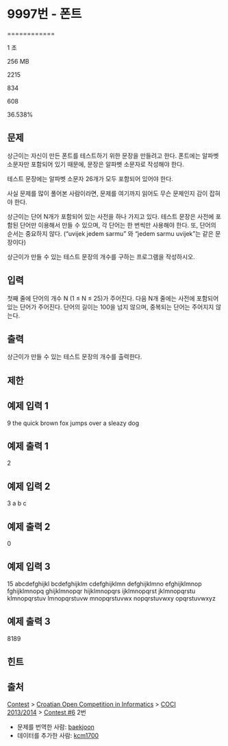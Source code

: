 # 9997번 - 폰트


============

1 초

256 MB

2215

834

608

36.538%

문제
--

상근이는 자신이 만든 폰트를 테스트하기 위한 문장을 만들려고 한다. 폰트에는 알파벳 소문자만 포함되어 있기 때문에, 문장은 알파벳 소문자로 작성해야 한다.

테스트 문장에는 알파벳 소문자 26개가 모두 포함되어 있어야 한다.

사실 문제를 많이 풀어본 사람이라면, 문제를 여기까지 읽어도 무슨 문제인지 감이 잡혀야 한다.

상근이는 단어 N개가 포함되어 있는 사전을 하나 가지고 있다. 테스트 문장은 사전에 포함된 단어만 이용해서 만들 수 있으며, 각 단어는 한 번씩만 사용해야 한다. 또, 단어의 순서는 중요하지 않다. (“uvijek jedem sarmu” 와 “jedem sarmu uvijek”는 같은 문장이다)

상근이가 만들 수 있는 테스트 문장의 개수를 구하는 프로그램을 작성하시오.

입력
--

첫째 줄에 단어의 개수 N (1 ≤ N ≤ 25)가 주어진다. 다음 N개 줄에는 사전에 포함되어있는 단어가 주어진다. 단어의 길이는 100을 넘지 않으며, 중복되는 단어는 주어지지 않는다.

출력
--

상근이가 만들 수 있는 테스트 문장의 개수를 출력한다. 

제한
--

예제 입력 1
-------

9
the
quick
brown
fox
jumps
over
a
sleazy
dog

예제 출력 1
-------

2

예제 입력 2
-------

3
a
b
c

예제 출력 2
-------

0

예제 입력 3
-------

15
abcdefghijkl
bcdefghijklm
cdefghijklmn
defghijklmno
efghijklmnop
fghijklmnopq
ghijklmnopqr
hijklmnopqrs
ijklmnopqrst
jklmnopqrstu
klmnopqrstuv
lmnopqrstuvw
mnopqrstuvwx
nopqrstuvwxy
opqrstuvwxyz

예제 출력 3
-------

8189

힌트
--

출처
--

[Contest](/category/45) > [Croatian Open Competition in Informatics](/category/17) > [COCI 2013/2014](/category/272) > [Contest #6](/category/detail/1239) 2번

*   문제를 번역한 사람: [baekjoon](/user/baekjoon)
*   데이터를 추가한 사람: [kcm1700](/user/kcm1700)